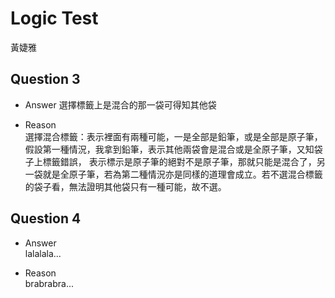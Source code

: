 # Logic Test  
黃婕雅  

## Question 3 
* Answer 
選擇標籤上是混合的那一袋可得知其他袋

* Reason  
選擇混合標籤：表示裡面有兩種可能，一是全部是鉛筆，或是全部是原子筆，假設第一種情況，我拿到鉛筆，表示其他兩袋會是混合或是全原子筆，又知袋子上標籤錯誤，
表示標示是原子筆的絕對不是原子筆，那就只能是混合了，另一袋就是全原子筆，若為第二種情況亦是同樣的道理會成立。若不選混合標籤的袋子看，無法證明其他袋只有一種可能，故不選。  

## Question 4   
* Answer  
lalalala...

* Reason  
brabrabra...
 
